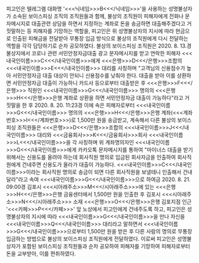 피고인은 텔레그램 대화명 '<<<닉네임>>>B<<</닉네임>>>'을 사용하는 성명불상자가 소속된 보이스피싱 조직의 조직원들과 함께, 불상의 조직원이 피해자에게 전화나 문자메시지로 대출관련 상담을 하면서 지정하는 계좌로 돈을 송금하면 대출해주겠다고 거짓말하는 등 피해자를 기망하는 역할을, 피고인은 위 성명불상자의 지시에 따라 현금으로 인출된 피해금을 전달받아 무통장 입금 방식으로 불상의 조직원에게 다시 전달하는 역할을 각각 담당하기로 순차 공모하였다.
불상의 보이스피싱 조직원은 2020. 8. 13.경 불상지에서 코로나 관련 서민안정자금대출 광고 문자메시지를 받고 연락한 피해자 <<<내국인이름>>>C<<</내국인이름>>>에게 <<<은행>>>D<<</은행>>>조합의 <<<내국인이름>>>E<<</내국인이름>>> 대리를 사칭하며 "고객님의 신용점수가 높아 서민안정자금 대출 대상이 안되니 신용점수를 낮춰야 한다. 대출을 받아 이를 상환하면 서민안정자금 대출이 가능하니 카드사 등으로부터 대출받은 후 <<<은행>>>F<<</은행>>> 직원인 <<<내국인이름>>>G<<</내국인이름>>> 명의의 <<<은행>>>H<<</은행>>>은행 계좌로 상환을 하면 서민안정자금 대출이 가능하다"라고 거짓말을 한 후 2020. 8. 20. 11:23경 이에 속은 피해자로부터 <<<내국인이름>>>G<<</내국인이름>>> 명의의 <<<은행>>>H<<</은행>>>은행 계좌(<<<계좌번호>>>I<<</계좌번호>>>)로 1,500만 원을 송금받고, 계속해서 다른 불상의 보이스피싱 조직원들은 <<<은행>>>D<<</은행>>>조합의 <<<내국인이름>>>J<<</내국인이름>>> 대리와 <<<금융회사>>>K<<</금융회사>>>회사 <<<내국인이름>>>L<<</내국인이름>>>을 각 사칭하며 위 계좌명의자인 <<<내국인이름>>>G<<</내국인이름>>>에게 카카오톡 문자메시지를 통하여 "마이너스 대출을 받기 위해서는 신용도를 올려야 하는데 회사직원 명의로 입금된 회사자금을 인출하여 회사직원에게 건네주면 신용도가 올라가 대출이 가능하다. <<<내국인이름>>>C<<</내국인이름>>>이라는 회사직원 명의로 송금이 되면 다른 회사직원을 보낼테니 인출해서 건내달라"라고 속여 <<<내국인이름>>>G<<</내국인이름>>>으로 하여금 2020. 8. 21. 09:00경 김포시 <<<시아래주소>>>M<<</시아래주소>>>에 있는 <<<은행>>>H<<</은행>>>은행 금융센터에서 1,500만 원을 인출한 후 김포시 <<<시아래주소>>>N<<</시아래주소>>> 소재 <<<은행>>>O<<</은행>>>은행 김포지점 인근 '<<<카페>>>P<<</카페>>>' 앞 노상에서 피고인에게 건네주도록 하고, 피고인은 성명불상자의 지시에 따라 <<<내국인이름>>>G<<</내국인이름>>>을 만나 자신을 <<<내국인이름>>>Q<<</내국인이름>>> 대리라고 말하면서 <<<내국인이름>>>G<<</내국인이름>>>으로부터 1,500만 원을 받은 후 다른 사람의 명의로 무통장입금하는 방법으로 불상의 보이스피싱 조직원에게 전달하였다.
이로써 피고인은 성명불상자가 포함된 보이스피싱 조직원들과 순차 공모하여 피해자를 기망하여 피해자로부터 돈을 교부받아, 이를 편취하였다.
